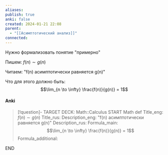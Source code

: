 ```yaml
---
aliases: 
publish: true
anki: false
created: 2024-01-21 22:08
parent:
  - "[[Асимптотический анализ]]"
connected:
---
```


Нужно формализовать понятие "примерно"

Пишем: $f(n) \sim g(n)$

Читаем: "f(n) асимптотически равняется g(n)"

Что для этого должно быть: $$\lim_{n \to \infty} \frac{f(n)}{g(n)} = 1$$

#### Anki
> [!question]-
TARGET DECK: Math::Calculus 
START
Math def
Title_eng: $f(n) \sim g(n)$
Title_rus: 
Description_eng: "f(n) асимптотически равняется g(n)"
Description_rus: 
Formula_main: $$\lim_{n \to \infty} \frac{f(n)}{g(n)} = 1$$
Formula_additional:
<!--ID: 1705864204937-->
END













